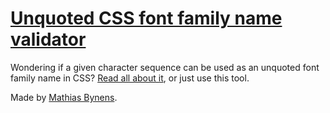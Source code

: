 # [Unquoted CSS font family name validator](http://mothereff.in/font-family)

Wondering if a given character sequence can be used as an unquoted font family name in CSS? [Read all about it](http://mathiasbynens.be/notes/font-family), or just use this tool.

Made by [Mathias Bynens](http://mathiasbynens.be/).